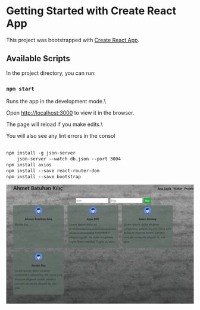 
# Getting Started with Create React App

  

This project was bootstrapped with [Create React App](https://github.com/facebook/create-react-app).

  

## Available Scripts
In the project directory, you can run:

  

### `npm start`

  

Runs the app in the development mode.\

Open [http://localhost:3000](http://localhost:3000) to view it in the browser.

  

The page will reload if you make edits.\

You will also see any lint errors in the consol

##  
```
npm install -g json-server
	json-server --watch db.json --port 3004
npm install axios
npm install --save react-router-dom
npm install --save bootstrap
```

![enter image description here](https://raw.githubusercontent.com/KlcAhmet/kodluyoruz-odev-x/master/screenshot/Screenshot_2.png?token=AAPU54ML6V6JAD5IVHHTEV3AFLDJQ)

